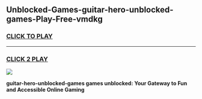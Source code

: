 
## Unblocked-Games-guitar-hero-unblocked-games-Play-Free-vmdkg
<h3>
<a href="https://premium76.site?title=guitar-hero-unblocked-games&ref=19M">CLICK TO PLAY</a></h3>
<hr>

<h3>
<a href="https://premium76.site?title=guitar-hero-unblocked-games&ref=19M">CLICK 2 PLAY</a>
  
</h3>

<a href="https://premium76.site?title=guitar-hero-unblocked-games&ref=19M"><img src="https://clearcache.store/games.png"></a>


**guitar-hero-unblocked-games games unblocked: Your Gateway to Fun and Accessible Online Gaming**
